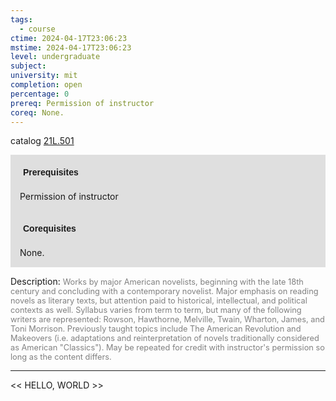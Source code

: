 ```yaml
---
tags:
  - course
ctime: 2024-04-17T23:06:23
mstime: 2024-04-17T23:06:23
level: undergraduate
subject: 
university: mit
completion: open
percentage: 0
prereq: Permission of instructor
coreq: None.
---
```


catalog [21L.501](http://student.mit.edu/catalog/m21La.html#21L.501)

<span style="display: block; padding: 15px; background-color: rgb(100, 100, 100, 0.2);"><font id="m_prereq2454_0" style="display: block; font-family: Arial, sans-serif; font-weight: bold; padding: 5px">Prerequisites</font><br><span id="prereq2454_0">Permission of instructor</span></span>
<span style="display: block; padding: 15px; background-color: rgb(100, 100, 100, 0.2);"><font id="m_coreq2454_0" style="display: block; font-family: Arial, sans-serif; font-weight: bold; padding: 5px">Corequisites</font><br><span id="coreq2454_0">None.</span></span>

<font style="">Description:</font>
<font style="color: grey; font-size: 0.8rem;">Works by major American novelists, beginning with the late 18th century and concluding with a contemporary novelist. Major emphasis on reading novels as literary texts, but attention paid to historical, intellectual, and political contexts as well. Syllabus varies from term to term, but many of the following writers are represented: Rowson, Hawthorne, Melville, Twain, Wharton, James, and Toni Morrison.  Previously taught topics include The American Revolution and Makeovers (i.e. adaptations and reinterpretation of novels  traditionally considered as American "Classics"). May be repeated for credit with instructor's permission so long as the content differs.</font>



---

<< HELLO, WORLD >>
